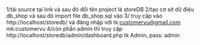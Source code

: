 1/tải source tại link và sau đó đổi tên project là storeDB
2/tạo cơ sở dữ điệu db_shop và sau đó import file db_shop.sql vào 
3/ truy cập vào http://localhost/storedb/ và đăng nhập với tk:customervu@gmail.com  mk:customervu
4/còn phần admin thì truy cập http://localhost/storedb/admin/dashboard.php
tk Admin, pass: admin
